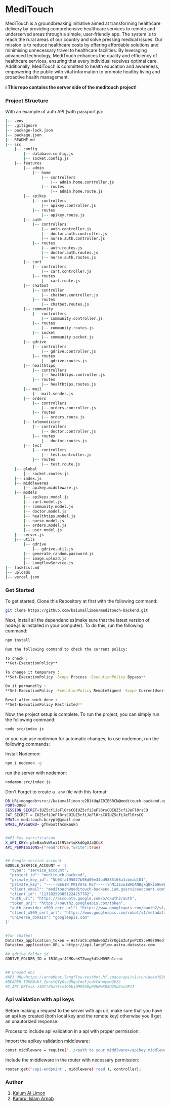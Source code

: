 # MediTouch

MediTouch is a groundbreaking initiative aimed at transforming healthcare delivery by providing comprehensive healthcare services to remote and underserved areas through a simple, user-friendly app. The system is to reach the rural areas of our country and solve pressing medical issues. Our mission is to reduce healthcare costs by offering affordable solutions and minimising unnecessary travel to healthcare facilities. By leveraging advanced technology, MediTouch enhances the quality and efficiency of healthcare services, ensuring that every individual receives optimal care. Additionally, MediTouch is committed to health education and awareness, empowering the public with vital information to promote healthy living and proactive health management.

**ℹ️ This repo contains the server side of the meditouch project!**

### Project Structure
With an example of auth API (with passport.js):
```bash
|-- .env
|-- .gitignore
|-- package-lock.json
|-- package.json
|-- README.md
|-- src
    |-- config
        |-- database.config.js
        |-- socket.config.js
    |-- features
        |-- admin
            |-- home
                |-- controllers
                    |-- admin.home.controller.js
                |-- routes
                    |-- admin.home.route.js
        |-- apikey
            |-- controllers
                |-- apikey.controller.js
            |-- routes
                |-- apikey.route.js
        |-- auth
            |-- controllers
                |-- auth.controller.js
                |-- doctor.auth.controller.js
                |-- nurse.auth.controller.js
            |-- routes
                |-- auth.routes.js
                |-- doctor.auth.routes.js
                |-- nurse.auth.routes.js
        |-- cart
            |-- controllers
                |-- cart.controller.js
            |-- routes
                |-- cart.route.js
        |-- Chatbot
            |-- controller
                |-- chatbot.controller.js
            |-- routes
                |-- chatbot.routes.js
        |-- community
            |-- controllers
                |-- community.controller.js
            |-- routes
                |-- community.routes.js
            |-- socket
                |-- community.socket.js
        |-- gdrive
            |-- controllers
                |-- gdrive.controller.js
            |-- routes
                |-- gdrive.routes.js
        |-- healthtips
            |-- controllers
                |-- healthtips.controller.js
            |-- routes
                |-- healthtips.routes.js
        |-- mail
            |-- mail.sender.js
        |-- orders
            |-- controllers
                |-- orders.controller.js
            |-- routes
                |-- orders.route.js
        |-- telemedicine
            |-- controllers
                |-- doctor.controller.js
            |-- routes
                |-- doctor.routes.js
        |-- test
            |-- controllers
                |-- test.controller.js
            |-- routes
                |-- test.route.js
    |-- global
        |-- socket.routes.js
    |-- index.js
    |-- middlewares
        |-- apikey.middleware.js
    |-- models
        |-- apikeys.model.js
        |-- cart.model.js
        |-- community.model.js
        |-- doctor.model.js
        |-- healthtips.model.js
        |-- nurse.model.js
        |-- orders.model.js
        |-- user.model.js
    |-- server.js
    |-- utils
        |-- gdrive
            |-- gdrive.util.js
        |-- generate.random.password.js
        |-- image.upload.js
        |-- LangflowService.js
|-- tasklist.md
|-- uploads
|-- vercel.json


```



### Get Started

To get started, Clone this Repository at first with the following command:

```bash
git clone https://github.com/kaiumallimon/meditouch-backend.git
```

Next, Install all the dependencies(make sure that the latest version of node.js is installed in your computer). To do this, run the following command:

```bash
npm install
```
```bash
Run the following command to check the current policy:

To check : 
**Get-ExecutionPolicy**

To change it temporary : 
**Set-ExecutionPolicy -Scope Process -ExecutionPolicy Bypass**

Do it permanetly :
**Set-ExecutionPolicy -ExecutionPolicy RemoteSigned -Scope CurrentUser**

Reset after work done :
**Set-ExecutionPolicy Restricted**
```

Now, the project setup is complete. To run the project, you can simply run the following command:

```bash
node src/index.js
```

or you can use nodemon for automatic changes; to use nodemon, run the following commands:

Install Nodemon:
```bash
npm i nodemon -g
```

run the server with nodemon:
```bash
nodemon src/index.js
```

Don't Forget to create a `.env` file with this format:

```bash
DB_URL=mongodb+srv://kaiumallimon:e2B1tUqAZ0IBSRCN@meditouch-backend.ogsmo.mongodb.net/meditouch?retryWrites=true
PORT=3000
SESSION_SECRET=IUZ5cfiJeFl0rsCOIUZ5cfiJeFl0rsCOIUZ5cfiJeFl0rsCO	
JWT_SECRET = IUZ5cfiJeFl0rsCOIUZ5cfiJeFl0rsCOIUZ5cfiJeFl0rsCO	
EMAIL= meditouch.bcrypt@gmail.com
EMAIL_PASSWORD= gfhwoutfhcmkaukn


#API Key varrification
X_API_KEY= p5xBzm5vWlni1f9VertqKkdOgUJaQCcX
API_PERMISSIONS={"read":true,"write":true}


## Google service account
GOOGLE_SERVICE_ACCOUNT = '{
  "type": "service_account",
  "project_id": "meditouch-backend",
  "private_key_id": "5b03fa195077b98d00e34bd9885166a1cbeab101",
  "private_key": "-----BEGIN PRIVATE KEY-----\nMIIEvwIBADANBgkqhkiG9w0BAQEFAASCBKkwggSlAgEAAoIBAQCW3HkU59Bz6/BI\nIf9JpGTr6INJ64KKSc2ipNYlXHyDo0e7nc1LcRwOJDvscbddKzwrWDYaP/6fsYYO\nZhpXhYk7IubWHap+IK5xqCZYG8F+SSVr1EJ4mSczlalr1QnzWutbdwAtTO4hk2ap\nEL/2o25X8NBdKa8m5somc/qZA/MpBgF6zRC+SS1lJINzZZBgb5LNj+lwzwO95CUS\nKzrAa9f1SLFwObzD3nNmP1wpz21NWlz8T2Q4wWTnFPu6ECc3riPIKORQzLm+EocU\nOSHuaya2TsbHUGEoyqA+FM1xJzUf0vJNqV9WKmCbMTeLlQRHS7uVPRDgqKzQFgi4\nVwKC1N6hAgMBAAECggEABn1plWVQ6bZmrykMlcXFXwNbp9xtJeHS6izz1sZJx6fz\nOAur1JOtxKCjwKI2ZIMC+E0NLB1AqOy20FEYJQJmSu2kxzqeJlrlkOzOPtAYMi9C\nCtzQweYPclVSj9mpr0G5X5qY9ASb4e84uraGa5J69rwyBS/74aKKuRNtiROgbE1N\nmMQgM8zpyq1igM+jmxziyq1PkK8YUSihdg6ACumHoDNVDBvZ/7tlDXY5CbosW6uu\nJ9R5q0bosb5Zh0hpwI23hRNf/6Tse6V0X4BR3b64lmYoZaGdvC6Nl1gzmLGo4LgI\nAicwaGCj4V/fAWsS8lE2UvkKMvuIkyVDpKr40/6imQKBgQDG6D8zK3AqoxoLoxuS\nlznjuOCaIvWqKl2B3bYjYhemhRhrHppm1vxifdI34jgMEfCLiv1ji9Lf3j2o4de1\nhKBH3wDTsChMm2U5LoBHRiW6kkZkJKKYvJLe+FNUVePHZUG8Bjh0uawW2k6kNCwZ\no4YA1V8Qo8LEBK5XWfEFLmvxOwKBgQDCKctXUKSQgZYDgl5LBSeWiyQuArn2dVqx\nnDeEzrg1J8NSDYAHkjJx7WU6E5p1lfgmejjdpgnxwW/Qup/dLmky4yST1YaxPtTF\nXbLrLWS/whS4+gde7fo2S3b9p/PN4jH8ZDUOuqpVb22mK/BcA/J3epzw669odeJy\nDlDoqQZx0wKBgQCIaas+WqIYe7dXF8vHIzOue5J940/8HgX3FKjfZ1y09T6j6F8X\n/IUmvwe3D8xEauE/sljJNpGuuuoqsoiPkp+h6szUYVGiCEjJiJytROyHId5ou79P\nZLSNel0bz7Phgg4s908srlHZcmrQrn84Li+uzqbd8JGYgWVXvvVPCmE5FQKBgQCL\nyWlDGKUSAKnPJvnaCwEAanaGxaG65ayA+JYkAGwwoMsHdP669K9qxF4/nMN0ap84\nnH/6W8MHEZv9646SwAou/8diw7TwQOsQmS/qD0lcoU8oCaJq3uxoUJZ/cn6duH8C\nVea5Dvz4+3s2yqWGqbTT/iulbBliHJUGRnZLuv0PzwKBgQCnBbn08kPabVHzDkPX\nPQfVlBM/Ye6vQE1Y1gIas38oiN8/Js8sGPzo+EbCdkGJRv/tiNchhzxJNgegMfBv\nD5pJJjbhbFFzKlYrSUSHPEtQqCCxj5jpX6uKCN56rEJxaUfoUxlLPqCcSid1YIBr\nhOBNm50j7hYlg3xBkpJb7Dq+Zw==\n-----END PRIVATE KEY-----\n",
  "client_email": "meditouch@meditouch-backend.iam.gserviceaccount.com",
  "client_id": "113182593851224257702",
  "auth_uri": "https://accounts.google.com/o/oauth2/auth",
  "token_uri": "https://oauth2.googleapis.com/token",
  "auth_provider_x509_cert_url": "https://www.googleapis.com/oauth2/v1/certs",
  "client_x509_cert_url": "https://www.googleapis.com/robot/v1/metadata/x509/meditouch%40meditouch-backend.iam.gserviceaccount.com",
  "universe_domain": "googleapis.com"
}'


#for chatbot
Datastex_application_token = AstraCS:qNWdweGZzZrUgimZutpePzOS:e90709edfd3580ffddbbbab05761d268f34ae074e5c7f36f41478554ca1018a4
Datastex_application_URL = https://api.langflow.astra.datastax.com

## gdrive folder id
GDRIVE_FOLDER_ID = 1RJOgnfJCMKshKTZwng5d1sM09Eh1rrni


## Unused env
#API_URL=https://arnobbot-langflow-testbot.hf.space/api/v1/run/de4ef838-7fa6-4b19-b668-0bd8d206ef6c?stream=false
#BEARER_TOKEN=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
#X_API_KEY=sk-z5DItXbxYfxm1OhbjOMFkGDpH4UMwXD8Q2Sd3ncUF1I


```

### Api validation with api keys
Before making a request to the server with api url, make sure that you have an api key created (both local key and the remote key) otherwise you'll get an unautorized response.

Process to include api validation in a api with proper permission:

Import the apikey validation middleware:

```bash
const middleware = require('../<path to your middlware>/apikey.middleware');
```
Include the middleware in the router with necessary permission:
```bash
router.get('/api-endpoint', middleware('read'), controller);
```


### Author
1. [Kaium Al Limon](https://github.com/kaiumallimon)  
2. [Kamrul Islam Arnob](https://github.com/KamrulIslamArnob)
